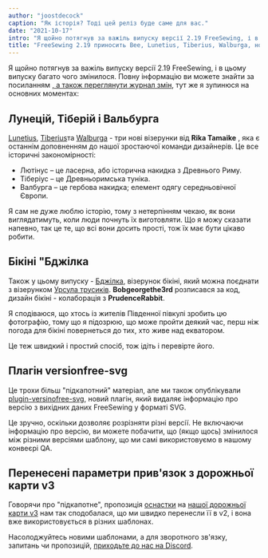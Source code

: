 ```yaml
---
author: "joostdecock"
caption: "Як історія? Тоді цей реліз буде саме для вас."
date: "2021-10-17"
intro: "Я щойно потягнув за важіль випуску версії 2.19 FreeSewing, і в цьому випуску багато чого змінилося. Повну інформацію ви можете знайти в журналі змін, а тут я розповім про основні моменти:"
title: "FreeSewing 2.19 приносить Bee, Lunetius, Tiberius, Walburga, новий плагін та купу покращень і виправлень"
---
```


Я щойно потягнув за важіль випуску версії 2.19 FreeSewing, і в цьому випуску багато чого змінилося. Повну інформацію ви можете знайти за посиланням [, а також переглянути журнал змін](https://github.com/freesewing/freesewing/blob/develop/CHANGELOG.md#2190-2021-10-17), тут же я зупинюся на основних моментах:

## Лунецій, Тіберій і Вальбурга

[Lunetius](/designs/lunetius), [Tiberius](/designs/tiberius/)та [Walburga](/designs/walburga/) - три нові візерунки від **Rika Tamaike** , яка є останнім доповненням до нашої зростаючої команди дизайнерів. Це все історичні закономірності:

 - Лютінус – це ласерна, або історична накидка з Древнього Риму.
 - Тіберіус – це Древньоримська туніка.
 - Валбурга – це гербова накидка; елемент одягу середньовічної Європи.

Я сам не дуже люблю історію, тому з нетерпінням чекаю, як вони виглядатимуть, коли люди почнуть їх виготовляти. Що я можу сказати напевно, так це те, що всі вони досить прості, тож їх має бути цікаво робити.

## Бікіні "Бджілка

Також у цьому випуску - [Бджілка](/designs/bee/), візерунок бікіні, який можна поєднати з візерунком [Урсула трусиків](/designs/ursula/). **Bobgeorgethe3rd** розписався за код, дизайн бікіні - колаборація з **PrudenceRabbit**.

Я сподіваюся, що хтось із жителів Південної півкулі зробить цю фотографію, тому що я підозрюю, що може пройти деякий час, перш ніж погода для бікіні повернеться до тих, хто живе над екватором.

Це теж швидкий і простий спосіб, тож ідіть і перевірте його.

## Плагін versionfree-svg

Це трохи більш "підкапотний" матеріал, але ми також опублікували [plugin-versinofree-svg](https://www.npmjs.com/package/@freesewing/plugin-versionfree-svg), новий плагін, який видаляє інформацію про версію з вихідних даних FreeSewing у форматі SVG.

Це зручно, оскільки дозволяє розрізняти різні версії. Не включаючи інформацію про версію, ви можете побачити, що (якщо щось) змінилося між різними версіями шаблону, що ми самі використовуємо в нашому конвеєрі QA.

## Перенесені параметри прив'язок з дорожньої карти v3

Говорячи про "підкапотне", пропозиція [оснастки](https://github.com/freesewing/freesewing/discussions/1331) на [нашої дорожньої карти v3](https://github.com/freesewing/freesewing/discussions/1278) нам так сподобалася, що ми швидко перенесли її в v2, і вона вже використовується в різних шаблонах.

Насолоджуйтесь новими шаблонами, а для зворотного зв'язку, запитань чи пропозицій, [приходьте до нас на Discord](https://discord.freesewing.org).
